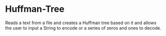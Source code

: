 # Huffman-Tree
Reads a text from a file and creates a Huffman tree based on it and allows the user to input a String to encode or a series of zeros and ones to decode.
